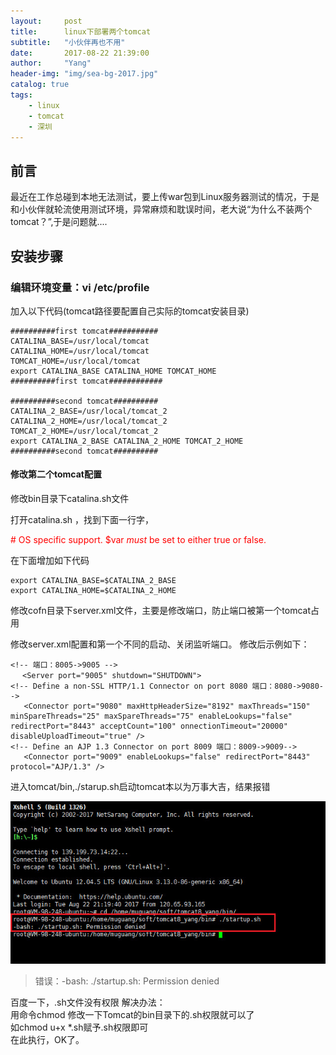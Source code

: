 ```yaml
---
layout:     post
title:      linux下部署两个tomcat
subtitle:   "小伙伴再也不用"
date:       2017-08-22 21:39:00
author:     "Yang"
header-img: "img/sea-bg-2017.jpg"
catalog: true
tags:
    - linux
    - tomcat
    - 深圳
---
```


## 前言

最近在工作总碰到本地无法测试，要上传war包到Linux服务器测试的情况，于是和小伙伴就轮流使用测试环境，异常麻烦和耽误时间，老大说“为什么不装两个tomcat？”,于是问题就....

## 安装步骤

### 编辑环境变量：vi /etc/profile

加入以下代码(tomcat路径要配置自己实际的tomcat安装目录)

	##########first tomcat###########
	CATALINA_BASE=/usr/local/tomcat
	CATALINA_HOME=/usr/local/tomcat
	TOMCAT_HOME=/usr/local/tomcat
	export CATALINA_BASE CATALINA_HOME TOMCAT_HOME
	##########first tomcat############

	##########second tomcat##########
	CATALINA_2_BASE=/usr/local/tomcat_2
	CATALINA_2_HOME=/usr/local/tomcat_2
	TOMCAT_2_HOME=/usr/local/tomcat_2
	export CATALINA_2_BASE CATALINA_2_HOME TOMCAT_2_HOME
	##########second tomcat##########

#### 修改第二个tomcat配置

修改bin目录下catalina.sh文件

打开catalina.sh ，找到下面一行字，

<font color=red ># OS specific support.  $var _must_ be set to either true or false.</font>


在下面增加如下代码

	export CATALINA_BASE=$CATALINA_2_BASE
	export CATALINA_HOME=$CATALINA_2_HOME

修改cofn目录下server.xml文件，主要是修改端口，防止端口被第一个tomcat占用

修改server.xml配置和第一个不同的启动、关闭监听端口。
修改后示例如下：

	<!-- 端口：8005->9005 -->
	　 <Server port="9005" shutdown="SHUTDOWN">　               
	<!-- Define a non-SSL HTTP/1.1 Connector on port 8080 端口：8080->9080-->
	   <Connector port="9080" maxHttpHeaderSize="8192" maxThreads="150" minSpareThreads="25" maxSpareThreads="75" enableLookups="false" redirectPort="8443" acceptCount="100" onnectionTimeout="20000" disableUploadTimeout="true" />
	<!-- Define an AJP 1.3 Connector on port 8009 端口：8009->9009-->
	   <Connector port="9009" enableLookups="false" redirectPort="8443" protocol="AJP/1.3" />

进入tomcat/bin,./starup.sh启动tomcat本以为万事大吉，结果报错

![](/img/in-post/post-tomcatInLinux/error.jpg) 

>错误：-bash: ./startup.sh: Permission denied

百度一下，.sh文件没有权限
解决办法：</br>
用命令chmod 修改一下Tomcat的bin目录下的.sh权限就可以了</br>
如chmod u+x *.sh赋予.sh权限即可</br>
在此执行，OK了。